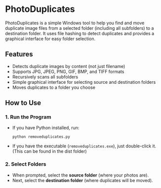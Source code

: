 # PhotoDuplicates

PhotoDuplicates is a simple Windows tool to help you find and move duplicate image files from a selected folder (including all subfolders) to a destination folder. It uses file hashing to detect duplicates and provides a graphical interface for easy folder selection.

## Features

- Detects duplicate images by content (not just filename)
- Supports JPG, JPEG, PNG, GIF, BMP, and TIFF formats
- Recursively scans all subfolders
- Simple graphical interface for selecting source and destination folders
- Moves duplicates to a folder you choose

## How to Use

### 1. Run the Program

- If you have Python installed, run:
  ```
  python removeduplicates.py
  ```
- If you have the executable (`removeduplicates.exe`), just double-click it. (This can be found in the dist folder)

### 2. Select Folders

- When prompted, select the **source folder** (where your photos are).
- Next, select the **destination folder** (where duplicates will be moved).
